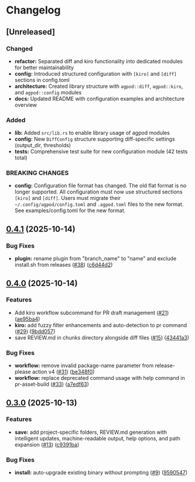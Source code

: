 # Changelog

## [Unreleased]

### Changed

* **refactor:** Separated diff and kiro functionality into dedicated modules for better maintainability
* **config:** Introduced structured configuration with `[kiro]` and `[diff]` sections in config.toml
* **architecture:** Created library structure with `agpod::diff`, `agpod::kiro`, and `agpod::config` modules
* **docs:** Updated README with configuration examples and architecture overview

### Added

* **lib:** Added `src/lib.rs` to enable library usage of agpod modules
* **config:** New `DiffConfig` structure supporting diff-specific settings (output_dir, thresholds)
* **tests:** Comprehensive test suite for new configuration module (42 tests total)

### BREAKING CHANGES

* **config:** Configuration file format has changed. The old flat format is no longer supported. All configuration must now use structured sections `[kiro]` and `[diff]`. Users must migrate their `~/.config/agpod/config.toml` and `.agpod.toml` files to the new format. See examples/config.toml for the new format.

## [0.4.1](https://github.com/towry/agpod/compare/v0.4.0...v0.4.1) (2025-10-14)


### Bug Fixes

* **plugin:** rename plugin from "branch_name" to "name" and exclude install.sh from releases ([#38](https://github.com/towry/agpod/issues/38)) ([c6d44d2](https://github.com/towry/agpod/commit/c6d44d297f0cf42da712ec6907de35e2227c0992))

## [0.4.0](https://github.com/towry/agpod/compare/v0.3.0...v0.4.0) (2025-10-14)


### Features

* Add kiro workflow subcommand for PR draft management ([#21](https://github.com/towry/agpod/issues/21)) ([ae95ba4](https://github.com/towry/agpod/commit/ae95ba451c7a125c95eaa74cbb328dc21bb8b139))
* **kiro:** add fuzzy filter enhancements and auto-detection to pr command ([#29](https://github.com/towry/agpod/issues/29)) ([9bdd057](https://github.com/towry/agpod/commit/9bdd05702f046ea22fdf690922404f77eefa57d7))
* save REVIEW.md in chunks directory alongside diff files ([#15](https://github.com/towry/agpod/issues/15)) ([43441a3](https://github.com/towry/agpod/commit/43441a3d91b6ab6979c8928f580e0d2989e51751))


### Bug Fixes

* **workflow:** remove invalid package-name parameter from release-please action v4 ([#31](https://github.com/towry/agpod/issues/31)) ([be348f0](https://github.com/towry/agpod/commit/be348f044cde818c1e451189dc17cbef54f4d5b0))
* **workflow:** replace deprecated command usage with help command in pr-asset-build ([#33](https://github.com/towry/agpod/issues/33)) ([a7edf63](https://github.com/towry/agpod/commit/a7edf639c39e0a457dccb7a9993a06722f567ea9))

## [0.3.0](https://github.com/towry/agpod/compare/v0.2.0...v0.3.0) (2025-10-13)


### Features

* **save:** add project-specific folders, REVIEW.md generation with intelligent updates, machine-readable output, help options, and path expansion ([#13](https://github.com/towry/agpod/issues/13)) ([c9391ba](https://github.com/towry/agpod/commit/c9391ba8b0f8f8a5a339a6adaf6c943b5811ac4d))


### Bug Fixes

* **install:** auto-upgrade existing binary without prompting ([#9](https://github.com/towry/agpod/issues/9)) ([9590547](https://github.com/towry/agpod/commit/95905472a40a2f4cfc750b7c88928d4977f14885))
